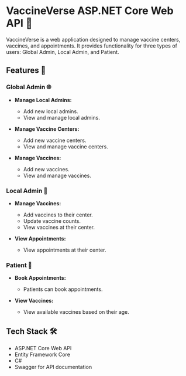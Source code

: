 # VaccineVerse ASP.NET Core Web API 💉

VaccineVerse is a web application designed to manage vaccine centers, vaccines, and appointments. It provides functionality for three types of users: Global Admin, Local Admin, and Patient.

## Features 🚀

### Global Admin 🌐

- **Manage Local Admins:**
  - Add new local admins.
  - View and manage local admins.

- **Manage Vaccine Centers:**
  - Add new vaccine centers.
  - View and manage vaccine centers.

- **Manage Vaccines:**
  - Add new vaccines.
  - View and manage vaccines.

### Local Admin 🏥

- **Manage Vaccines:**
  - Add vaccines to their center.
  - Update vaccine counts.
  - View vaccines at their center.

- **View Appointments:**
  - View appointments at their center.

### Patient 👤

- **Book Appointments:**
  - Patients can book appointments.

- **View Vaccines:**
  - View available vaccines based on their age.

## Tech Stack 🛠️

- ASP.NET Core Web API
- Entity Framework Core
- C#
- Swagger for API documentation
